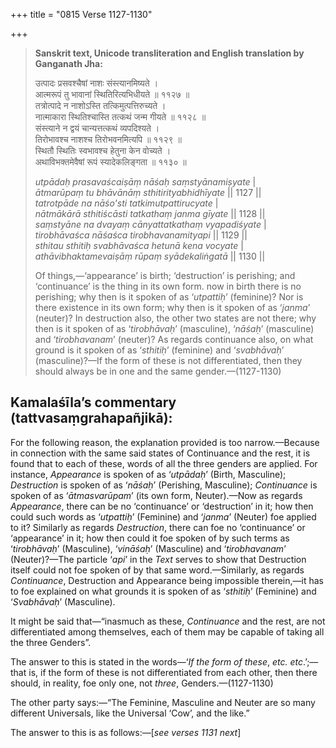 +++
title = "0815 Verse 1127-1130"

+++
> **Sanskrit text, Unicode transliteration and English translation by Ganganath Jha:** 
>
> उत्पादः प्रसवश्चैषां नाशः संस्त्यानमिष्यते ।  
> आत्मरूपं तु भावानां स्थितिरित्यभिधीयते ॥ ११२७ ॥  
> तत्रोत्पादे न नाशोऽस्ति तत्किमुत्पत्तिरुच्यते ।  
> नात्माकारा स्थितिश्चास्ति तत्कथं जन्म गीयते ॥ ११२८ ॥  
> संस्त्याने न द्वयं चान्यत्तत्कथं व्यपदिश्यते ।  
> तिरोभावश्च नाशश्च तिरोभवनमित्यपि ॥ ११२९ ॥  
> स्थितौ स्थितिः स्वभावश्च हेतुना केन वोच्यते ।  
> अथाविभक्तमेवैषां रूपं स्यादेकलिङ्गता ॥ ११३० ॥ 
>
> *utpādaḥ prasavaścaiṣāṃ nāśaḥ saṃstyānamiṣyate* \|  
> *ātmarūpaṃ tu bhāvānāṃ sthitirityabhidhīyate* \|\| 1127 \|\|  
> *tatrotpāde na nāśo'sti tatkimutpattirucyate* \|  
> *nātmākārā sthitiścāsti tatkathaṃ janma gīyate* \|\| 1128 \|\|  
> *saṃstyāne na dvayaṃ cānyattatkathaṃ vyapadiśyate* \|  
> *tirobhāvaśca nāśaśca tirobhavanamityapi* \|\| 1129 \|\|  
> *sthitau sthitiḥ svabhāvaśca hetunā kena vocyate* \|  
> *athāvibhaktamevaiṣāṃ rūpaṃ syādekaliṅgatā* \|\| 1130 \|\| 
>
> Of things,—‘appearance’ is birth; ‘destruction’ is perishing; and ‘continuance’ is the thing in its own form. now in birth there is no perishing; why then is it spoken of as ‘*utpattiḥ*’ (feminine)? Nor is there existence in its own form; why then is it spoken of as ‘*janma*’ (neuter)? In destruction also, the other two states are not there; why then is it spoken of as ‘*tirobhāvaḥ*’ (masculine), ‘*nāśaḥ*’ (masculine) and ‘*tirobhavanam*’ (neuter)? As regards continuance also, on what ground is it spoken of as ‘*sthitiḥ*’ (feminine) and ‘*svabhāvaḥ*’ (masculine)?—If the form of these is not differentiated, then they should always be in one and the same gender.—(1127-1130)



## Kamalaśīla’s commentary (tattvasaṃgrahapañjikā):

For the following reason, the explanation provided is too narrow.—Because in connection with the same said states of Continuance and the rest, it is found that to each of these, words of all the three genders are applied. For instance, *Appearance* is spoken of as ‘*utpādaḥ*’ (Birth, Masculine); *Destruction* is spoken of as ‘*nāśaḥ*’ (Perishing, Masculine); *Continuance* is spoken of as ‘*ātmasvarūpam*’ (its own form, Neuter).—Now as regards *Appearance*, there can be no ‘continuance’ or ‘destruction’ in it; how then could such words as ‘*utpattiḥ*’ (Feminine) and ‘*janma*’ (Neuter) foe applied to it? Similarly as regards *Destruction*, there can foe no ‘continuance’ or ‘appearance’ in it; how then could it foe spoken of by such terms as ‘*tirobhāvaḥ*’ (Masculine), ‘*vināśaḥ*’ (Masculine) and ‘*tirobhavanam*’ (Neuter)?—The particle ‘*api*’ in the *Text* serves to show that Destruction itself could not foe spoken of by that same word.—Similarly, as regards *Continuance*, Destruction and Appearance being impossible therein,—it has to foe explained on what grounds it is spoken of as ‘*sthitiḥ*’ (Feminine) and ‘*Svabhāvaḥ*’ (Masculine).

It might be said that—“inasmuch as these, *Continuance* and the rest, are not differentiated among themselves, each of them may be capable of taking all the three Genders”.

The answer to this is stated in the words—‘*If the form of these*, *etc. etc*.’;—that is, if the form of these is not differentiated from each other, then there should, in reality, foe only one, not *three*, Genders.—(1127-1130)

The other party says:—“The Feminine, Masculine and Neuter are so many different Universals, like the Universal ‘Cow’, and the like.”

The answer to this is as follows:—[*see verses 1131 next*]


